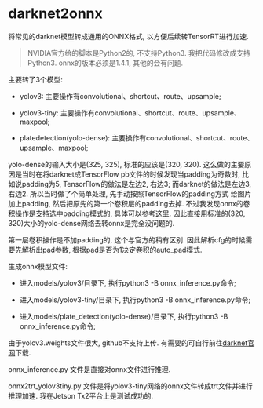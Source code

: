 # darknet2onnx
将常见的darknet模型转成通用的ONNX格式, 以方便后续转TensorRT进行加速.

> NVIDIA官方给的脚本是Python2的, 不支持Python3. 我把代码修改成支持Python3. onnx的版本必须是1.4.1, 其他的会有问题.

主要转了3个模型:

- yolov3: 主要操作有convolutional、shortcut、route、upsample;

- yolov3-tiny: 主要操作有convolutional、shortcut、route、upsample、maxpool;

- platedetection(yolo-dense): 主要操作有convolutional、shortcut、route、upsample、maxpool;

yolo-dense的输入大小是(325, 325), 标准的应该是(320, 320). 这么做的主要原因是当时在将darknet成TensorFlow pb文件的时候发现当padding为奇数时,
比如说padding为5, TensorFlow的做法是左边2, 右边3; 而darknet的做法是左边3, 右边2. 所以当时做了个简单处理, 先手动按照TensorFlow的padding方式
给图片加上padding, 然后把原先的第一个卷积层的padding去掉. 不过我发现onnx的卷积操作是支持选中padding模式的, 具体可以参考[这里](https://github.com/onnx/onnx/blob/f2daca5e9b9315a2034da61c662d2a7ac28a9488/docs/Operators.md#Conv). 因此直接用标准的(320, 320)大小的yolo-dense网络去转onnx是完全没问题的.


第一层卷积操作是不加padding的, 这个与官方的稍有区别. 因此解析cfg的时候需要先解析出pad参数, 根据pad是否为1决定卷积的auto_pad模式.

生成onnx模型文件:

- 进入models/yolov3/目录下, 执行python3 -B onnx\_inference.py命令;

- 进入models/yolov3-tiny/目录下, 执行python3 -B onnx\_inference.py命令;

- 进入models/plate_detection(yolo-dense)/目录下, 执行python3 -B onnx\_inference.py命令;

由于yolov3.weights文件很大, github不支持上传. 有需要的可自行前往[darknet官网](https://pjreddie.com/media/files/yolov3.weights)下载.

onnx\_inference.py 文件是直接对onnx文件进行推理.

onnx2trt\_yolov3tiny.py 文件是将yolov3-tiny网络的onnx文件转成trt文件并进行推理加速. 我在Jetson Tx2平台上是测试成功的.

